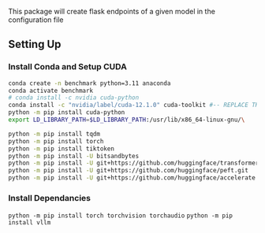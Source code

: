 This package will create flask endpoints of a given model in the configuration file

## Setting Up
### Install Conda and Setup CUDA
```bash
conda create -n benchmark python=3.11 anaconda
conda activate benchmark
# conda install -c nvidia cuda-python
conda install -c "nvidia/label/cuda-12.1.0" cuda-toolkit #-- REPLACE THIS WITH YOUR CUDA VERSION --#
python -m pip install cuda-python
export LD_LIBRARY_PATH=$LD_LIBRARY_PATH:/usr/lib/x86_64-linux-gnu/\

python -m pip install tqdm
python -m pip install torch
python -m pip install tiktoken
python -m pip install -U bitsandbytes
python -m pip install -U git+https://github.com/huggingface/transformers.git
python -m pip install -U git+https://github.com/huggingface/peft.git
python -m pip install -U git+https://github.com/huggingface/accelerate.git


```

### Install Dependancies
`python -m pip install torch torchvision torchaudio`
`python -m pip install vllm`

